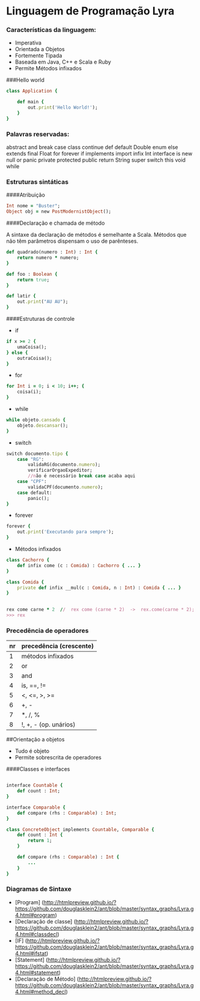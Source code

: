 # Linguagem de Programação Lyra

### Características da linguagem:
- Imperativa
- Orientada a Objetos
- Fortemente Tipada
- Baseada em Java, C++ e Scala e Ruby
- Permite Métodos infixados

###Hello world

```ruby
class Application {

    def main {
        out.print('Hello World!');
    }
}
```

### Palavras reservadas:
abstract and break case class continue def default Double enum else extends final Float for forever if implements import infix Int interface is new null or panic private protected public return String super switch this void while

### Estruturas sintáticas

####Atribuição
```ruby
Int nome = "Buster";
Object obj = new PostModernistObject();
```

####Declaração e chamada de método

A sintaxe da declaração de métodos é semelhante a Scala.
Métodos que não têm parâmetros dispensam o uso de parênteses.

```ruby
def quadrado(numero : Int) : Int {
    return numero * numero;
}

def foo : Boolean {
    return true;
}

def latir {
    out.print("AU AU");
}
```

####Estruturas de controle

- if
```ruby
if x >= 2 {
    umaCoisa();
} else {
    outraCoisa();
}
```

- for
```ruby
for Int i = 0; i < 10; i++; {
    coisa(i);
}
```

- while
```ruby
while objeto.cansado {
    objeto.descansar();
}
```

- switch
```ruby
switch documento.tipo {
    case "RG":
        validaRG(documento.numero);
        verificarOrgaoExpeditor;
        //não é necessário break case acaba aqui
    case "CPF":
        validaCPF(documento.numero);
    case default:
        panic();
}
```

- forever
```ruby
forever {
	out.print('Executando para sempre');
}
```

- Métodos infixados

```ruby
class Cachorro {
	def infix come (c : Comida) : Cachorro { ... }
}

class Comida { 
	private def infix __mul(c : Comida, n : Int) : Comida { ... }
}
	

rex come carne * 2 	//  rex come (carne * 2)  ->  rex.come(carne * 2);
>>> rex
```


### Precedência de operadores

nr | precedência (crescente)
---|------------------------
 1 | métodos infixados
 2 | or
 3 | and
 4 | is, ==, !=
 5 | <, <=, >, >=
 6 | +, -
 7 | *, /, %
 8 | !, +, - (op. unários)


##Orientação a objetos
- Tudo é objeto
- Permite sobrescrita de operadores


####Classes e interfaces
```ruby

interface Countable {
    def count : Int;
}

interface Comparable {
    def compare (rhs : Comparable) : Int;
}

class ConcreteObject implements Countable, Comparable {
    def count : Int {
        return 1;
    }

    def compare (rhs : Comparable) : Int {
    	...
    }
}
```

### Diagramas de Sintaxe

- [Program] (http://htmlpreview.github.io/?https://github.com/douglasklein2/ant/blob/master/syntax_graphs/Lyra.g4.html#program)
- [Declaração de classe] (http://htmlpreview.github.io/?https://github.com/douglasklein2/ant/blob/master/syntax_graphs/Lyra.g4.html#classdecl)
- [IF] (http://htmlpreview.github.io/?https://github.com/douglasklein2/ant/blob/master/syntax_graphs/Lyra.g4.html#ifstat)
- [Statement] (http://htmlpreview.github.io/?https://github.com/douglasklein2/ant/blob/master/syntax_graphs/Lyra.g4.html#statement)
- [Declaração de Método] (http://htmlpreview.github.io/?https://github.com/douglasklein2/ant/blob/master/syntax_graphs/Lyra.g4.html#method_decl)

